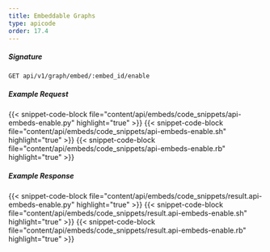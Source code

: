 ```yaml
---
title: Embeddable Graphs
type: apicode
order: 17.4
---
```


##### Signature
`GET api/v1/graph/embed/:embed_id/enable`
##### Example Request
{{< snippet-code-block file="content/api/embeds/code_snippets/api-embeds-enable.py" highlight="true" >}}
{{< snippet-code-block file="content/api/embeds/code_snippets/api-embeds-enable.sh" highlight="true" >}}
{{< snippet-code-block file="content/api/embeds/code_snippets/api-embeds-enable.rb" highlight="true" >}}
##### Example Response
{{< snippet-code-block file="content/api/embeds/code_snippets/result.api-embeds-enable.py" highlight="true" >}}
{{< snippet-code-block file="content/api/embeds/code_snippets/result.api-embeds-enable.sh" highlight="true" >}}
{{< snippet-code-block file="content/api/embeds/code_snippets/result.api-embeds-enable.rb" highlight="true" >}}